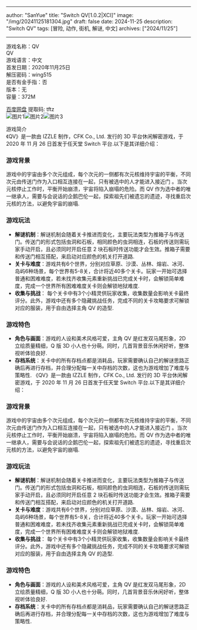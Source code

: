 
---
author: "SanYue"
title: "Switch QV[1.0.2|XCI]"
image: "/img/20241125181304.jpg"
draft: false
date: 2024-11-25
description: "Switch QV"
tags: [冒险, 动作, 街机, 解谜, 中文]
archives: ["2024/11/25"]

---

游戏名称：QV   
QV    
游戏语言：中文  
首发日期：2020年11月25日  
解压密码：wing515  
是否有金手指：否  
版本：无   
容量：372M

[百度网盘](https://pan.baidu.com/s/1bgZ6ZtfcpNCEot5WJARZxQ) 提取码: tftz  
![图片1](/img/a94aed.jpg)![图片2](/img/db4144.jpg)![图片3](/img/9c6725.jpg)  

游戏简介  
《QV》是一款由 IZZLE 制作，CFK Co., Ltd. 发行的 3D 平台休闲解密游戏，于 2020 年 11 月 26 日首发于任天堂 Switch 平台.以下是其详细介绍：

### 游戏背景
游戏中的宇宙由多个次元组成，每个次元的一侧都有次元核维持宇宙的平衡，不同次元由传送门作为入口相互连接在一起，只有被选中的人才能进入接近门 。当次元核停止工作时，平衡开始崩溃，宇宙将陷入崩塌的危险。而 QV 作为选中者的唯一继承人，需要与会说话的企鹅巴伦一起，探索祖先们被遗忘的遗迹，寻找重启次元核的方法，以避免宇宙的崩塌.

### 游戏玩法
- **解谜机制**：解谜机制会随着关卡推进而变化，主要玩法类型为推箱子与传送门。传送门的形式包括虫洞和石板，相同颜色的虫洞相连，石板的传送则需玩家手动开启，且必须同时开启任意 2 块石板时传送功能才会生效。推箱子需要和传送门相互搭配，来启动对应颜色的机关打开道路.
- **关卡与难度**：游戏共有6个世界，分别对应草原、沙漠、丛林、熔岩、冰河、岛屿6种场景，每个世界有5-8关，合计将近40多个关卡。玩家一开始可选择普通和困难难度，若未找齐收集元素重新挑战已完成关卡时，会解锁简单难度，完成一个世界所有困难难度关卡则会解锁地狱难度.
- **收集与挑战**： 每个关卡中有3个小精灵供玩家收集，收集数量会影响关卡最终评分。此外，游戏中还有多个隐藏挑战任务，完成不同的关卡攻略要求可解锁对应的服装，用于自由选择主角 QV 的造型.

### 游戏特色
- **角色与画面**：游戏的人设和美术风格可爱，主角 QV 是红发双马尾形象，2D 立绘质量精细，Q 版 3D 小人也十分萌。同时，几首背景音乐休闲好听，整体视听体验良好.
- **存档系统**：关卡中的所有存档点都是消耗品，玩家需要确认自己的解谜思路正确后再进行存档，并合理分配每一关中存档的次数，这也为游戏增加了难度与策略性.
 《QV》是一款由 IZZLE 制作，CFK Co., Ltd. 发行的 3D 平台休闲解密游戏，于 2020 年 11 月 26 日首发于任天堂 Switch 平台.以下是其详细介绍：

### 游戏背景
游戏中的宇宙由多个次元组成，每个次元的一侧都有次元核维持宇宙的平衡，不同次元由传送门作为入口相互连接在一起，只有被选中的人才能进入接近门 。当次元核停止工作时，平衡开始崩溃，宇宙将陷入崩塌的危险。而 QV 作为选中者的唯一继承人，需要与会说话的企鹅巴伦一起，探索祖先们被遗忘的遗迹，寻找重启次元核的方法，以避免宇宙的崩塌.

### 游戏玩法
- **解谜机制**：解谜机制会随着关卡推进而变化，主要玩法类型为推箱子与传送门。传送门的形式包括虫洞和石板，相同颜色的虫洞相连，石板的传送则需玩家手动开启，且必须同时开启任意 2 块石板时传送功能才会生效。推箱子需要和传送门相互搭配，来启动对应颜色的机关打开道路.
- **关卡与难度**：游戏共有6个世界，分别对应草原、沙漠、丛林、熔岩、冰河、岛屿6种场景，每个世界有5-8关，合计将近40多个关卡。玩家一开始可选择普通和困难难度，若未找齐收集元素重新挑战已完成关卡时，会解锁简单难度，完成一个世界所有困难难度关卡则会解锁地狱难度.
- **收集与挑战**： 每个关卡中有3个小精灵供玩家收集，收集数量会影响关卡最终评分。此外，游戏中还有多个隐藏挑战任务，完成不同的关卡攻略要求可解锁对应的服装，用于自由选择主角 QV 的造型.

### 游戏特色
- **角色与画面**：游戏的人设和美术风格可爱，主角 QV 是红发双马尾形象，2D 立绘质量精细，Q 版 3D 小人也十分萌。同时，几首背景音乐休闲好听，整体视听体验良好.
- **存档系统**：关卡中的所有存档点都是消耗品，玩家需要确认自己的解谜思路正确后再进行存档，并合理分配每一关中存档的次数，这也为游戏增加了难度与策略性.
 
